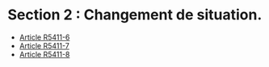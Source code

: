 #  Section 2 : Changement de situation.

* [Article R5411-6](./LEGIARTI000028976110.md)
* [Article R5411-7](./LEGIARTI000028976108.md)
* [Article R5411-8](./LEGIARTI000028976106.md)
